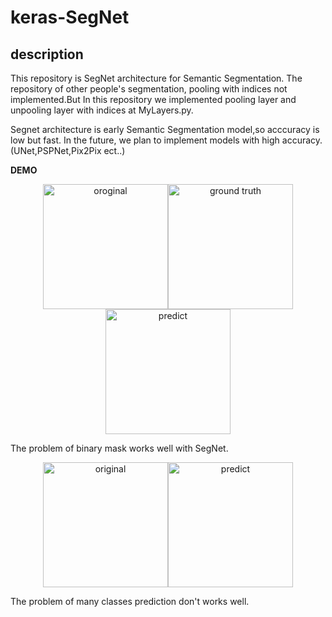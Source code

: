 # keras-SegNet

## description
This repository is SegNet architecture for Semantic Segmentation.
The repository of other people's segmentation, pooling with indices not implemented.But In this repository we implemented  pooling layer and unpooling layer with indices at MyLayers.py.

Segnet architecture is early Semantic Segmentation model,so acccuracy is low but fast.
In the future, we plan to implement models with high accuracy.(UNet,PSPNet,Pix2Pix ect..)

 
**DEMO**

<div align="center">
<img src=https://user-images.githubusercontent.com/27678705/32144033-0e57b3f4-bcf6-11e7-89fe-737e98db5f6d.png title="oroginal" width="200px"><img src=https://user-images.githubusercontent.com/27678705/32144037-1c5cae32-bcf6-11e7-9834-f1b1b13b535c.png title="ground truth" width="200px"><img src=https://user-images.githubusercontent.com/27678705/32144070-a5cbecb4-bcf6-11e7-8de9-af3c9b68fa7f.png title="predict" width="200px">
</div>


The problem of binary mask works well with SegNet.


<div align="center">
<img src=https://user-images.githubusercontent.com/27678705/32144096-ee6d5fac-bcf6-11e7-8bb4-8c67e4eae04e.png title="original" width="200px"><img src=https://user-images.githubusercontent.com/27678705/32144097-f0e01b12-bcf6-11e7-90f5-481868aea0cd.png title="predict" width="200px">
</div>

The problem of  many classes prediction don't works well.
